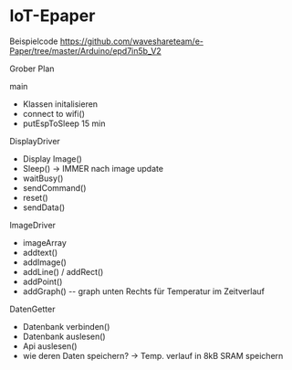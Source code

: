 # IoT-Epaper
Beispielcode https://github.com/waveshareteam/e-Paper/tree/master/Arduino/epd7in5b_V2

Grober Plan

main
- Klassen initalisieren
- connect to wifi()
- putEspToSleep 15 min


DisplayDriver
- Display Image()
- Sleep() -> IMMER nach image update
- waitBusy()
- sendCommand()
- reset()
- sendData()

ImageDriver
- imageArray
- addtext()
- addImage()
- addLine() / addRect()
- addPoint()
- addGraph() -- graph unten Rechts für Temperatur im Zeitverlauf

DatenGetter
- Datenbank verbinden()
- Datenbank auslesen()
- Api auslesen()
- wie deren Daten speichern? -> Temp. verlauf in 8kB SRAM speichern
